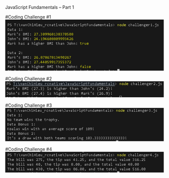 JavaScript Fundamentals – Part 1

#Coding Challenge #1
![exp1](image.png)

#Coding Challenge #2
![alt text](image-1.png)

#Coding Challenge #3
![alt text](image-2.png)

#Coding Challenge #4
![alt text](image-3.png)
